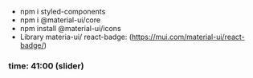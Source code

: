 <!-- ---npm commanline--- -->
+ npm i styled-components
+ npm i @material-ui/core
+ npm install @material-ui/icons
+ Library materia-ui/ react-badge: (https://mui.com/material-ui/react-badge/)
### time: 41:00 (slider) ###
